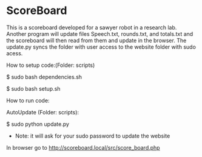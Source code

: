 # ScoreBoard
This is a scoreboard developed for a sawyer robot in a research lab. Another program will update files Speech.txt, rounds.txt, and totals.txt and the scoreboard will then read from them and update in the browser. The update.py syncs the folder with user access to the website folder with sudo acess.

How to setup code:(Folder: scripts)

$ sudo bash dependencies.sh

$ sudo bash setup.sh



How to run code:

AutoUpdate (Folder: scripts):

$ sudo python update.py 

  - Note: it will ask for your sudo password to update the website
  
In browser go to http://scoreboard.local/src/score_board.php
